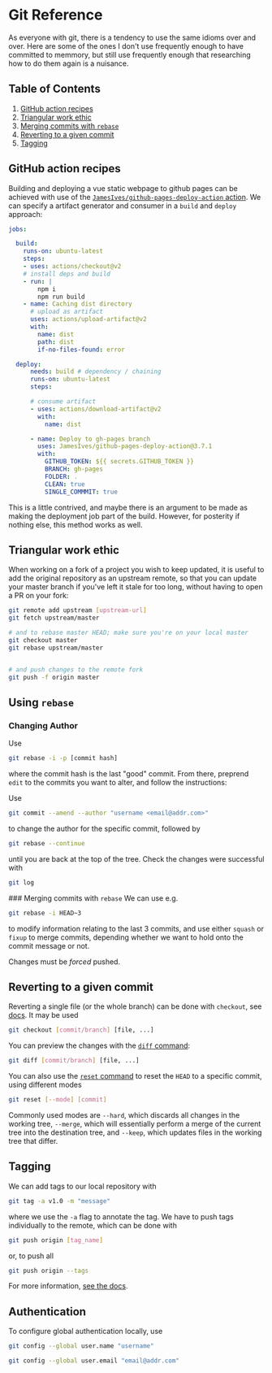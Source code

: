 # Git Reference

As everyone with git, there is a tendency to use the same idioms over and over. Here are some of the ones I don't use frequently enough to have committed to memmory, but still use frequently enough that researching how to do them again is a nuisance.

<!--BEGIN TOC-->
## Table of Contents
1. [GitHub action recipes](#toc-sub-tag-0)
2. [Triangular work ethic](#toc-sub-tag-1)
3. [Merging commits with `rebase`](#toc-sub-tag-2)
4. [Reverting to a given commit](#toc-sub-tag-3)
5. [Tagging](#toc-sub-tag-4)
<!--END TOC-->

## GitHub action recipes <a name="toc-sub-tag-0"></a>

Building and deploying a vue static webpage to github pages can be achieved with use of the [`JamesIves/github-pages-deploy-action` action](https://github.com/JamesIves/github-pages-deploy-action). We can specify a artifact generator and consumer in a `build` and `deploy` approach:
```yml
jobs:

  build:
    runs-on: ubuntu-latest
    steps:
    - uses: actions/checkout@v2
    # install deps and build
    - run: |
        npm i
        npm run build
    - name: Caching dist directory
      # upload as artifact
      uses: actions/upload-artifact@v2
      with:
        name: dist
        path: dist
        if-no-files-found: error

  deploy:
      needs: build # dependency / chaining
      runs-on: ubuntu-latest
      steps:

      # consume artifact
      - uses: actions/download-artifact@v2
        with:
          name: dist

      - name: Deploy to gh-pages branch
        uses: JamesIves/github-pages-deploy-action@3.7.1
        with:
          GITHUB_TOKEN: ${{ secrets.GITHUB_TOKEN }}
          BRANCH: gh-pages
          FOLDER: .
          CLEAN: true
          SINGLE_COMMMIT: true
```
This is a little contrived, and maybe there is an argument to be made as making the deployment job part of the build. However, for posterity if nothing else, this method works as well.


## Triangular work ethic <a name="toc-sub-tag-1"></a>
When working on a fork of a project you wish to keep updated, it is useful to add the original repository as an upstream remote, so that you can update your master branch if you've left it stale for too long, without having to open a PR on your fork:
```bash
git remote add upstream [upstream-url]
git fetch upstream/master

# and to rebase master HEAD; make sure you're on your local master  
git checkout master
git rebase upstream/master


# and push changes to the remote fork
git push -f origin master
```

## Using `rebase`

### Changing Author
Use
```bash
git rebase -i -p [commit hash]
```
where the commit hash is the last "good" commit. From there, preprend `edit` to the commits you want to alter, and follow the instructions:


Use 
```bash
git commit --amend --author "username <email@addr.com>"
```
to change the author for the specific commit, followed by 
```bash
git rebase --continue
```
until you are back at the top of the tree. Check the changes were successful with
```bash
git log
```

### Merging commits with `rebase` <a name="toc-sub-tag-2"></a>
We can use e.g.
```bash
git rebase -i HEAD~3
```
to modify information relating to the last 3 commits, and use either `squash` or `fixup` to merge commits, depending whether we want to hold onto the commit message or not.

Changes must be *forced* pushed.

## Reverting to a given commit <a name="toc-sub-tag-3"></a>
Reverting a single file (or the whole branch) can be done with `checkout`, see [docs](https://git-scm.com/docs/git-checkout). It may be used
```bash
git checkout [commit/branch] [file, ...]
```
You can preview the changes with the [`diff` command](https://git-scm.com/docs/git-diff):
```bash
git diff [commit/branch] [file, ...]
```

You can also use the [`reset` command](https://git-scm.com/docs/git-reset) to reset the `HEAD` to a specific commit, using different modes
```bash
git reset [--mode] [commit]
```
Commonly used modes are `--hard`, which discards all changes in the working tree, `--merge`, which will essentially perform a merge of the current tree into the destination tree, and `--keep`, which updates files in the working tree that differ.

## Tagging <a name="toc-sub-tag-4"></a>
We can add tags to our local repository with
```bash
git tag -a v1.0 -m "message"
```
where we use the `-a` flag to annotate the tag. We have to push tags individually to the remote, which can be done with
```bash
git push origin [tag_name]
```
or, to push all
```bash
git push origin --tags
```

For more information, [see the docs](https://git-scm.com/book/en/v2/Git-Basics-Tagging).


## Authentication
To configure global authentication locally, use
```bash
git config --global user.name "username"

git config --global user.email "email@addr.com"
```